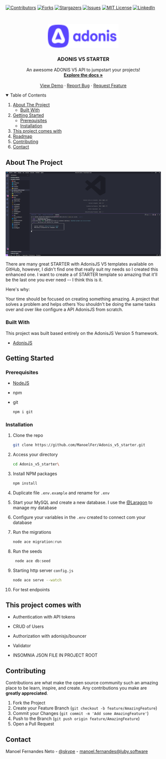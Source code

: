 [![Contributors][contributors-shield]][contributors-url]
[![Forks][forks-shield]][forks-url]
[![Stargazers][stars-shield]][stars-url]
[![Issues][issues-shield]][issues-url]
[![MIT License][license-shield]][license-url]
[![LinkedIn][linkedin-shield]][linkedin-url]



<!-- PROJECT LOGO -->
<br />
<p align="center">
  <a href="https://github.com/ManoelFer/Adonis_v5_starter/blob/main/README.md">
    <img src="github_readme_images/logo.png" alt="Logo" width="230" height="77">
  </a>

  <h3 align="center">ADONIS V5 STARTER</h3>
  
  <p align="center">
    An awesome ADONIS V5 API to jumpstart your projects!
    <br />
    <a href="https://adonisjs.com/"><strong>Explore the docs »</strong></a>
    <br />
    <br />
    <a href="https://github.com/othneildrew/Best-README-Template">View Demo</a>
    ·
    <a href="https://github.com/othneildrew/Best-README-Template/issues">Report Bug</a>
    ·
    <a href="https://github.com/othneildrew/Best-README-Template/issues">Request Feature</a>
  </p>
</p>



<!-- TABLE OF CONTENTS -->
<details open="open">
  <summary>Table of Contents</summary>
  <ol>
    <li>
      <a href="#about-the-project">About The Project</a>
      <ul>
        <li><a href="#built-with">Built With</a></li>
      </ul>
    </li>
    <li>
      <a href="#getting-started">Getting Started</a>
      <ul>
        <li><a href="#prerequisites">Prerequisites</a></li>
        <li><a href="#installation">Installation</a></li>
      </ul>
    </li>
    <li><a href="#this-project-comes-with">This project comes with</a></li>
    <li><a href="#roadmap">Roadmap</a></li>
    <li><a href="#contributing">Contributing</a></li>
    <li><a href="#contact">Contact</a></li>
  </ol>
</details>



<!-- ABOUT THE PROJECT -->
## About The Project

[![Product Name Screen Shot][product-screenshot]](https://example.com)

There are many great STARTER with AdonisJS V5 templates available on GitHub, however, I didn't find one that really suit my needs so I created this enhanced one. I want to create a of STARTER template so amazing that it'll be the last one you ever need -- I think this is it.

Here's why:

Your time should be focused on creating something amazing. A project that solves a problem and helps others
You shouldn't be doing the same tasks over and over like configure a  API AdonisJS from scratch.

### Built With

This project was built based entirely on the AdonisJS Version 5 framework.
* [AdonisJS](https://adonisjs.com/)



<!-- GETTING STARTED -->
## Getting Started

### Prerequisites

* [NodeJS](https://nodejs.org/pt-br/)

* npm

* git
  ```sh
  npm i git
  ```

### Installation

1. Clone the repo
   ```sh
   git clone https://github.com/ManoelFer/Adonis_v5_starter.git
   ```
2. Access your directory
   ```sh
   cd Adonis_v5_starter\
   ```
3. Install NPM packages
   ```sh
   npm install
   ```   
4. Duplicate file `.env.example` and rename for `.env`

5. Start your MySQL and create a new database. I use the [@Laragon](https://laragon.org/download/) to manage my database

6. Configure your variables in the `.env` created to connect com your database

7. Run the migrations
   ```sh
   node ace migration:run
   ```
   
8. Run the seeds 
   ```sh
    node ace db:seed
   ```
   
9. Starting http server `config.js`
   ```sh
   node ace serve --watch
   ```
10. For test endpoints


<!-- USAGE EXAMPLES -->
## This project comes with
* Authentication with API tokens

* CRUD of Users

* Authorization with adonisjs/bouncer

* Validator

* INSOMNIA JSON FILE IN PROJECT ROOT



<!-- CONTRIBUTING -->
## Contributing

Contributions are what make the open source community such an amazing place to be learn, inspire, and create. Any contributions you make are **greatly appreciated**.

1. Fork the Project
2. Create your Feature Branch (`git checkout -b feature/AmazingFeature`)
3. Commit your Changes (`git commit -m 'Add some AmazingFeature'`)
4. Push to the Branch (`git push origin feature/AmazingFeature`)
5. Open a Pull Request


<!-- CONTACT -->
## Contact

Manoel Fernandes Neto - [@skype](https://join.skype.com/invite/yWROwxD2Ztlp) - manoel.fernandes@luby.software



<!-- MARKDOWN LINKS & IMAGES -->
<!-- https://www.markdownguide.org/basic-syntax/#reference-style-links -->
[contributors-shield]: https://img.shields.io/github/contributors/othneildrew/Best-README-Template.svg?style=for-the-badge
[contributors-url]: https://github.com/othneildrew/Best-README-Template/graphs/contributors
[forks-shield]: https://img.shields.io/github/forks/othneildrew/Best-README-Template.svg?style=for-the-badge
[forks-url]: https://github.com/othneildrew/Best-README-Template/network/members
[stars-shield]: https://img.shields.io/github/stars/othneildrew/Best-README-Template.svg?style=for-the-badge
[stars-url]: https://github.com/othneildrew/Best-README-Template/stargazers
[issues-shield]: https://img.shields.io/github/issues/othneildrew/Best-README-Template.svg?style=for-the-badge
[issues-url]: https://github.com/othneildrew/Best-README-Template/issues
[license-shield]: https://img.shields.io/github/license/othneildrew/Best-README-Template.svg?style=for-the-badge
[license-url]: https://github.com/othneildrew/Best-README-Template/blob/master/LICENSE.txt
[linkedin-shield]: https://img.shields.io/badge/-LinkedIn-black.svg?style=for-the-badge&logo=linkedin&colorB=555
[linkedin-url]: https://www.linkedin.com/in/manoel-fernandes-neto-988192177/
[product-screenshot]: github_readme_images/starter.png
